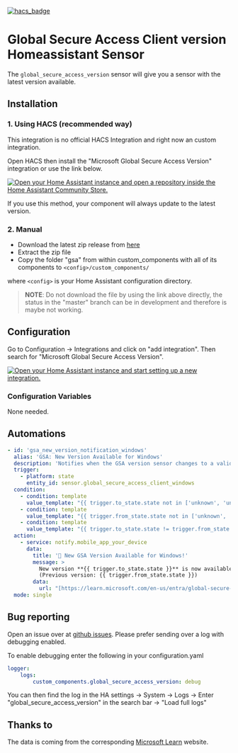 [![hacs_badge](https://img.shields.io/badge/HACS-Custom-41BDF5.svg?style=for-the-badge)](https://github.com/hacs/integration)
# Global Secure Access Client version Homeassistant Sensor
The `global_secure_access_version` sensor will give you a sensor with the latest version available.

## Installation
### 1. Using HACS (recommended way)

This integration is no official HACS Integration and right now an custom integration.

Open HACS then install the "Microsoft Global Secure Access Version" integration or use the link below.

[![Open your Home Assistant instance and open a repository inside the Home Assistant Community Store.](https://my.home-assistant.io/badges/hacs_repository.svg)](https://my.home-assistant.io/redirect/hacs_repository/?owner=FaserF&repository=ha-gsa&category=integration)

If you use this method, your component will always update to the latest version.

### 2. Manual

- Download the latest zip release from [here](https://github.com/FaserF/ha-gsa/releases/latest)
- Extract the zip file
- Copy the folder "gsa" from within custom_components with all of its components to `<config>/custom_components/`

where `<config>` is your Home Assistant configuration directory.

>__NOTE__: Do not download the file by using the link above directly, the status in the "master" branch can be in development and therefore is maybe not working.

## Configuration

Go to Configuration -> Integrations and click on "add integration". Then search for "Microsoft Global Secure Access Version".

[![Open your Home Assistant instance and start setting up a new integration.](https://my.home-assistant.io/badges/config_flow_start.svg)](https://my.home-assistant.io/redirect/config_flow_start/?domain=gsa)

### Configuration Variables
None needed.

## Automations
```yaml
- id: 'gsa_new_version_notification_windows'
  alias: 'GSA: New Version Available for Windows'
  description: 'Notifies when the GSA version sensor changes to a valid state.'
  trigger:
    - platform: state
      entity_id: sensor.global_secure_access_client_windows
  condition:
    - condition: template
      value_template: "{{ trigger.to_state.state not in ['unknown', 'unavailable'] }}"
    - condition: template
      value_template: "{{ trigger.from_state.state not in ['unknown', 'unavailable'] }}"
    - condition: template
      value_template: "{{ trigger.to_state.state != trigger.from_state.state }}"
  action:
    - service: notify.mobile_app_your_device
      data:
        title: '🎉 New GSA Version Available for Windows!'
        message: >
          New version **{{ trigger.to_state.state }}** is now available!
          (Previous version: {{ trigger.from_state.state }})
        data:
          url: "[https://learn.microsoft.com/en-us/entra/global-secure-access/reference-windows-client-release-history](https://learn.microsoft.com/en-us/entra/global-secure-access/reference-windows-client-release-history)"
  mode: single
```

## Bug reporting
Open an issue over at [github issues](https://github.com/FaserF/ha-gsa/issues). Please prefer sending over a log with debugging enabled.

To enable debugging enter the following in your configuration.yaml

```yaml
logger:
    logs:
        custom_components.global_secure_access_version: debug
```

You can then find the log in the HA settings -> System -> Logs -> Enter "global_secure_access_version" in the search bar -> "Load full logs"

## Thanks to
The data is coming from the corresponding [Microsoft Learn](https://learn.microsoft.com/en-us/entra/global-secure-access/reference-windows-client-release-history) website.
